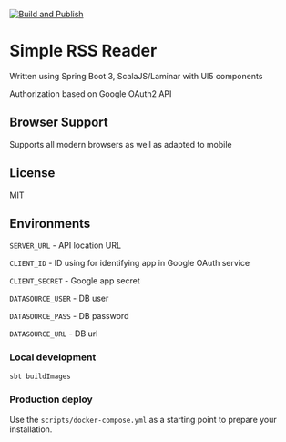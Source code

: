 [![Build and Publish](https://github.com/trett/rssreader/actions/workflows/build.yml/badge.svg)](https://github.com/trett/rssreader/actions/workflows/build.yml)

# Simple RSS Reader

Written using Spring Boot 3, ScalaJS/Laminar with UI5 components

Authorization based on Google OAuth2 API

## Browser Support

Supports all modern browsers as well as adapted to mobile

## License

MIT

## Environments

`SERVER_URL` - API location URL

`CLIENT_ID` - ID using for identifying app in Google OAuth service

`CLIENT_SECRET` - Google app secret

`DATASOURCE_USER` - DB user

`DATASOURCE_PASS` - DB password

`DATASOURCE_URL` - DB url

### Local development

```bash
sbt buildImages
```

### Production deploy 

Use the `scripts/docker-compose.yml` as a starting point to prepare your installation.
